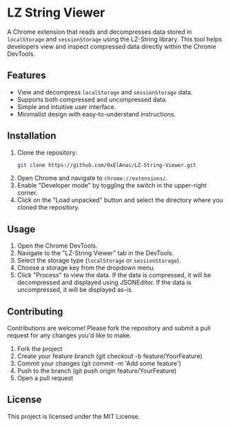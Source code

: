 # LZ String Viewer

A Chrome extension that reads and decompresses data stored in `localStorage` and `sessionStorage` using the LZ-String library. This tool helps developers view and inspect compressed data directly within the Chrome DevTools.

## Features

- View and decompress `localStorage` and `sessionStorage` data.
- Supports both compressed and uncompressed data.
- Simple and intuitive user interface.
- Minimalist design with easy-to-understand instructions.

## Installation

1. Clone the repository:
   ```sh
   git clone https://github.com/0xElAnas/LZ-String-Viewer.git
   ```
2. Open Chrome and navigate to `chrome://extensions/`.
3. Enable "Developer mode" by toggling the switch in the upper-right corner.
4. Click on the "Load unpacked" button and select the directory where you cloned the repository.

## Usage

1. Open the Chrome DevTools.
2. Navigate to the "LZ-String Viewer" tab in the DevTools.
3. Select the storage type (`localStorage` or `sessionStorage`).
4. Choose a storage key from the dropdown menu.
5. Click "Process" to view the data. If the data is compressed, it will be decompressed and displayed using JSONEditor. If the data is uncompressed, it will be displayed as-is.

## Contributing

Contributions are welcome! Please fork the repository and submit a pull request for any changes you'd like to make.

1. Fork the project
2. Create your feature branch (git checkout -b feature/YourFeature)
3. Commit your changes (git commit -m 'Add some feature')
4. Push to the branch (git push origin feature/YourFeature)
5. Open a pull request

## License

This project is licensed under the MIT License.

